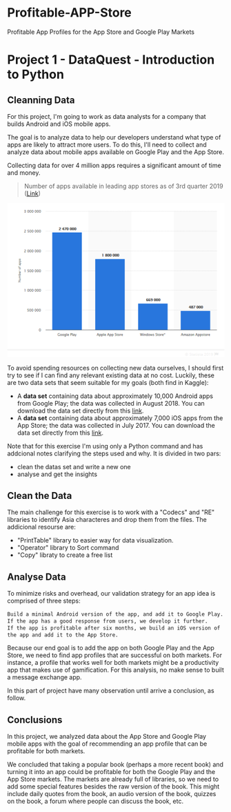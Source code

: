 # Profitable-APP-Store
Profitable App Profiles for the App Store and Google Play Markets

# Project 1 - DataQuest - Introduction to Python

## Cleanning Data

For this project, I'm going to work as data analysts for a company that builds Android and iOS mobile apps. 

The goal is to analyze data to help our developers understand what type of apps are likely to attract more users.
To do this, I'll need to collect and analyze data about mobile apps available on Google Play and the App Store.

Collecting data for over 4 million apps requires a significant amount of time and money.

> Number of apps available in leading app stores as of 3rd quarter 2019  ([Link](https://www.statista.com/statistics/276623/number-of-apps-available-in-leading-app-stores/))

![Stat](https://github.com/sandramalaquias/Profitable-APP-Store/blob/master/index.png)

To avoid spending resources on collecting new data ourselves, I should first try to see if I can find any relevant existing data at no cost. Luckily, these are two data sets that seem suitable for my goals (both find in Kaggle):


* A **data set** containing data about approximately 10,000 Android apps from Google Play; the data was collected in August 2018. You can download the data set directly from this [link](https://www.kaggle.com/lava18/google-play-store-apps).
* A **data set** containing data about approximately 7,000 iOS apps from the App Store; the data was collected in July 2017. You can download the data set directly from this [link](https://www.kaggle.com/ramamet4/app-store-apple-data-set-10k-apps).

Note that for this exercise I'm using only a Python command and has addcional notes clarifying the steps used and why. It is  divided in two pars:
  * clean the datas set and write a new one
  * analyse and get the insights
  
## Clean the Data
The main challenge for this exercise is to work with a "Codecs" and "RE" libraries to identify Asia characteres and drop them from the files. The addicional resourse are:
  * "PrintTable" library to easier way for data visualization.
  * "Operator" library to Sort command
  * "Copy" libraty to create a free list
  
 ## Analyse Data
 To minimize risks and overhead, our validation strategy for an app idea is comprised of three steps:

    Build a minimal Android version of the app, and add it to Google Play.
    If the app has a good response from users, we develop it further.
    If the app is profitable after six months, we build an iOS version of the app and add it to the App Store.

Because our end goal is to add the app on both Google Play and the App Store, we need to find app profiles that are successful on both markets. For instance, a profile that works well for both markets might be a productivity app that makes use of gamification. For this analysis, no make sense to built a message exchange app.

In this part of project have many observation until arrive a conclusion, as follow.

## Conclusions

In this project, we analyzed data about the App Store and Google Play mobile apps with the goal of recommending an app profile that can be profitable for both markets.

We concluded that taking a popular book (perhaps a more recent book) and turning it into an app could be profitable for both the Google Play and the App Store markets. The markets are already full of libraries, so we need to add some special features besides the raw version of the book. This might include daily quotes from the book, an audio version of the book, quizzes on the book, a forum where people can discuss the book, etc.


